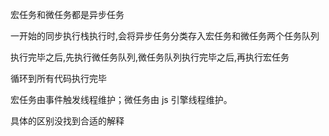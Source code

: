 宏任务和微任务都是异步任务	

一开始的同步执行栈执行时,会将异步任务分类存入宏任务和微任务两个任务队列

执行完毕之后,先执行微任务队列,微任务队列执行完毕之后,再执行宏任务

循环到所有代码执行完毕

宏任务由事件触发线程维护；微任务由 js 引擎线程维护。

具体的区别没找到合适的解释